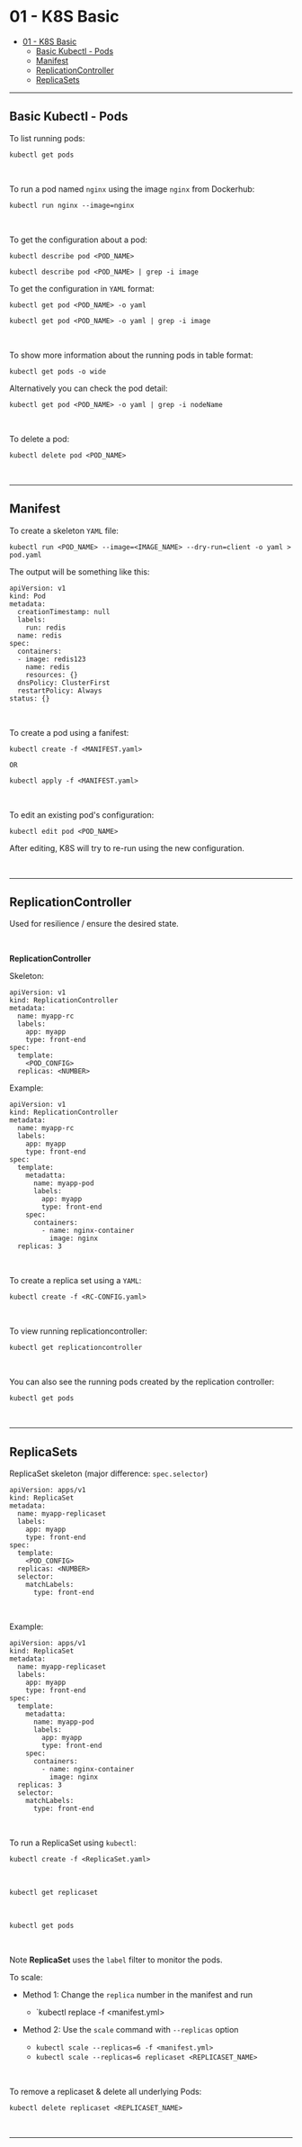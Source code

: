 # 01 - K8S Basic

- [01 - K8S Basic](#01---k8s-basic)
  - [Basic Kubectl - Pods](#basic-kubectl---pods)
  - [Manifest](#manifest)
  - [ReplicationController](#replicationcontroller)
  - [ReplicaSets](#replicasets)

----

## Basic Kubectl - Pods

To list running pods:

```
kubectl get pods
```

<br/>

To run a pod named `nginx` using the image `nginx` from Dockerhub:

```
kubectl run nginx --image=nginx
```

<br/>

To get the configuration about a pod:

```
kubectl describe pod <POD_NAME>

kubectl describe pod <POD_NAME> | grep -i image
```

To get the configuration in `YAML` format:

```
kubectl get pod <POD_NAME> -o yaml

kubectl get pod <POD_NAME> -o yaml | grep -i image
```

<br/>

To show more information about the running pods in table format:

```
kubectl get pods -o wide
```

Alternatively you can check the pod detail:

```
kubectl get pod <POD_NAME> -o yaml | grep -i nodeName
```

<br/>

To delete a pod:

```
kubectl delete pod <POD_NAME>
```

<br/>

---

## Manifest

To create a skeleton `YAML` file:

```
kubectl run <POD_NAME> --image=<IMAGE_NAME> --dry-run=client -o yaml > pod.yaml
```

The output will be something like this:

```
apiVersion: v1
kind: Pod
metadata:
  creationTimestamp: null
  labels:
    run: redis
  name: redis
spec:
  containers:
  - image: redis123
    name: redis
    resources: {}
  dnsPolicy: ClusterFirst
  restartPolicy: Always
status: {}
```

<br/>

To create a pod using a fanifest:

```
kubectl create -f <MANIFEST.yaml>

OR

kubectl apply -f <MANIFEST.yaml>
```

<br/>

To edit an existing pod's configuration:

```
kubectl edit pod <POD_NAME>
```

After editing, K8S will try to re-run using the new configuration.

<br/>

---

## ReplicationController

Used for resilience / ensure the desired state.

<br/>

**ReplicationController**

Skeleton:

```
apiVersion: v1
kind: ReplicationController
metadata:
  name: myapp-rc
  labels:
    app: myapp
    type: front-end
spec:
  template:
    <POD_CONFIG>
  replicas: <NUMBER>
```

Example:

```
apiVersion: v1
kind: ReplicationController
metadata:
  name: myapp-rc
  labels:
    app: myapp
    type: front-end
spec:
  template:
    metadatta:  
      name: myapp-pod
      labels:
        app: myapp
        type: front-end
    spec:
      containers:
        - name: nginx-container
          image: nginx
  replicas: 3
```

<br/>

To create a replica set using a `YAML`:

```
kubectl create -f <RC-CONFIG.yaml>
```

<br/>

To view running replicationcontroller:

```
kubectl get replicationcontroller
```

<br/>

You can also see the running pods created by the replication controller:

```
kubectl get pods
```

<br/>

---

## ReplicaSets

ReplicaSet skeleton (major difference: `spec.selector`)

```
apiVersion: apps/v1
kind: ReplicaSet
metadata:
  name: myapp-replicaset
  labels:
    app: myapp
    type: front-end
spec:
  template:
    <POD_CONFIG>
  replicas: <NUMBER>
  selector: 
    matchLabels:
      type: front-end
```

<br/>

Example:

```
apiVersion: apps/v1
kind: ReplicaSet
metadata:
  name: myapp-replicaset
  labels:
    app: myapp
    type: front-end
spec:
  template:
    metadatta:  
      name: myapp-pod
      labels:
        app: myapp
        type: front-end
    spec:
      containers:
        - name: nginx-container
          image: nginx
  replicas: 3
  selector: 
    matchLabels:
      type: front-end
```

<br/>

To run a ReplicaSet using `kubectl`:

```
kubectl create -f <ReplicaSet.yaml>
```

<br/>

```
kubectl get replicaset
```

<br/>

```
kubectl get pods
```

<br/>

Note **ReplicaSet** uses the `label` filter to monitor the pods.

To scale:

- Method 1: Change the `replica` number in the manifest and run 
  - `kubectl replace -f <manifest.yml>

- Method 2: Use the `scale` command with `--replicas` option
  - `kubectl scale --replicas=6 -f <manifest.yml>`
  - `kubectl scale --replicas=6 replicaset <REPLICASET_NAME>`

<br/>

To remove a replicaset & delete all underlying Pods:

```
kubectl delete replicaset <REPLICASET_NAME>
```

<br/>

---

